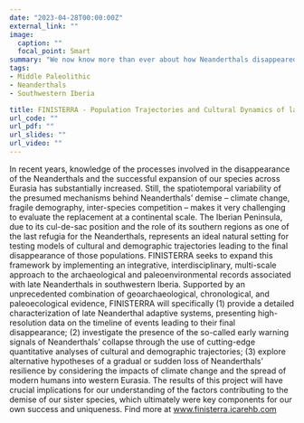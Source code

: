 ```yaml
---
date: "2023-04-28T00:00:00Z"
external_link: ""
image:
  caption: ""
  focal_point: Smart
summary: "We now know more than ever about how Neanderthals disappeared and how our species successfully expanded across a single, enormous piece of land called Eurasia. Nevertheless, challenges remain in assessing how it all unfolded across this combined landmass. To address these obstacles, the EU-funded FINISTERRA project will focus its studies on the Iberian Peninsula, which is considered one of the last refuge zones of Neanderthals. It will introduce high-resolution data on the events that caused Neanderthals’ final disappearance, explore the existence of early warning signals of their demise and investigate other hypotheses about how they steadily or abruptly lost their resiliency."
tags:
- Middle Paleolithic
- Neanderthals
- Southwestern Iberia

title: FINISTERRA - Population Trajectories and Cultural Dynamics of late Neanderthals in Far Western Eurasia
url_code: ""
url_pdf: ""
url_slides: ""
url_video: ""
---
```


In recent years, knowledge of the processes involved in the disappearance of the Neanderthals and the successful expansion of our species across Eurasia has substantially increased. Still, the spatiotemporal variability of the presumed mechanisms behind Neanderthals’ demise – climate change, fragile demography, inter-species competition – makes it very challenging to evaluate the replacement at a continental scale. The Iberian Peninsula, due to its cul-de-sac position and the role of its southern regions as one of the last refugia for the Neanderthals, represents an ideal natural setting for testing models of cultural and demographic trajectories leading to the final disappearance of those populations. FINISTERRA seeks to expand this framework by implementing an integrative, interdisciplinary, multi-scale approach to the archaeological and paleoenvironmental records associated with late Neanderthals in southwestern Iberia. Supported by an unprecedented combination of geoarchaeological, chronological, and paleoecological evidence, FINISTERRA will specifically (1) provide a detailed characterization of late Neanderthal adaptive systems, presenting high-resolution data on the timeline of events leading to their final disappearance; (2) investigate the presence of the so-called early warning signals of Neanderthals’ collapse through the use of cutting-edge quantitative analyses of cultural and demographic trajectories; (3) explore alternative hypotheses of a gradual or sudden loss of Neanderthals’ resilience by considering the impacts of climate change and the spread of modern humans into western Eurasia. The results of this project will have crucial implications for our understanding of the factors contributing to the demise of our sister species, which ultimately were key components for our own success and uniqueness. Find more at www.finisterra.icarehb.com 